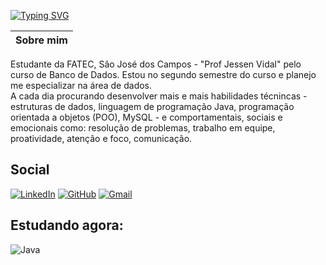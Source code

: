 [![Typing SVG](https://readme-typing-svg.demolab.com?font=Fira+Code&pause=1000&color=A4F722&width=435&lines=Olá!+Meu+nome+é+Vinicius+:P)](https://git.io/typing-svg)

| Sobre mim |
| --------- |
Estudante da FATEC, São José dos Campos - "Prof Jessen Vidal" pelo curso de Banco de Dados. Estou no segundo semestre do curso e planejo me especializar na área de dados.  
A cada dia procurando desenvolver mais e mais habilidades técnincas - estruturas de dados, linguagem de programação Java, programação orientada a objetos (POO), MySQL - e comportamentais, sociais e emocionais como: resolução de problemas, trabalho em equipe, proatividade, atenção e foco, comunicação.
 
## Social 
[![LinkedIn](https://img.shields.io/badge/LinkedIn-A4F722?style=for-the-badge&logo=linkedin&logoColor=0F100D)](https://www.linkedin.com/in/viniciuspenteadop/)  [![GitHub](https://img.shields.io/badge/GitHub-A4F722?style=for-the-badge&logo=github&logoColor=0F100D)](https://github.com/vp-p) [![Gmail](https://img.shields.io/badge/Gmail-A4F722?style=for-the-badge&logo=gmail&logoColor=0F100D)](mailto:viniciuspenteadop@gmail.com) 

## Estudando agora:
![Java](https://img.shields.io/badge/java-A4F722.svg?style=for-the-badge&logo=openjdk&logoColor=0F100D)
